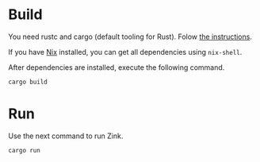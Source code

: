 # Build
You need rustc and cargo (default tooling for Rust). Folow [the instructions](https://www.rust-lang.org/en-US/install.html).

If you have [Nix](http://nixos.org/nix/) installed, you can get all dependencies using `nix-shell`.

After dependencies are installed, execute the following command.
```sh
cargo build
```

# Run
Use the next command to run Zink.
```sh
cargo run
```

